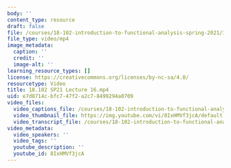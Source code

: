 ```yaml
---
body: ''
content_type: resource
draft: false
file: /courses/18-102-introduction-to-functional-analysis-spring-2021/18102-sp21-lecture-16_360p_16_9.mp4
file_type: video/mp4
image_metadata:
  caption: ''
  credit: ''
  image-alt: ''
learning_resource_types: []
license: https://creativecommons.org/licenses/by-nc-sa/4.0/
resourcetype: Video
title: 18.102 SP21 Lecture 16.mp4
uid: e7d8714c-bfc7-47f2-a2c7-8499294a0709
video_files:
  video_captions_file: /courses/18-102-introduction-to-functional-analysis-spring-2021/1WLUcGY6_kxyR6eTmnGkcS2nR9ATRXFkE_transcript.webvtt
  video_thumbnail_file: https://img.youtube.com/vi/8IxHMVf3jcA/default.jpg
  video_transcript_file: /courses/18-102-introduction-to-functional-analysis-spring-2021/1WLUcGY6_kxyR6eTmnGkcS2nR9ATRXFkE_transcript.pdf
video_metadata:
  video_speakers: ''
  video_tags: ''
  youtube_description: ''
  youtube_id: 8IxHMVf3jcA
---
```

